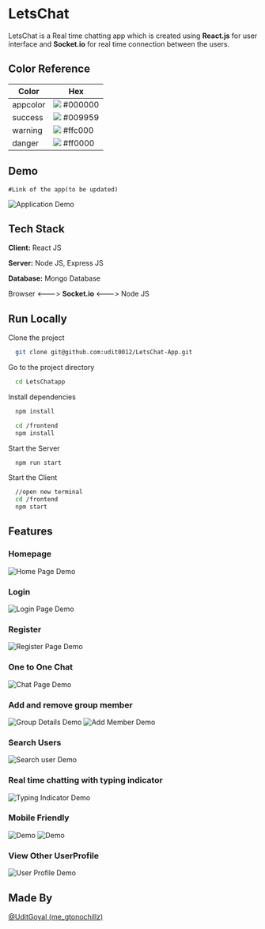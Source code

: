 
# LetsChat

LetsChat is a Real time chatting app which is created using **React.js** for user interface and **Socket.io** for real time connection between the users.

## Color Reference

| Color             | Hex                                                                |
| ----------------- | ------------------------------------------------------------------ |
| appcolor | ![](https://via.placeholder.com/10/000000?text=+) #000000 |
| success | ![](https://via.placeholder.com/10/009959?text=+) #009959 |
| warning | ![](https://via.placeholder.com/10/ffc000?text=+) #ffc000 |
| danger | ![](https://via.placeholder.com/10/ff0000?text=+) #ff0000 |

## Demo

    #Link of the app(to be updated)

![Application Demo](https://github.com/udit0012/LetsChat-App/blob/main/Screenshots/ChatPage.png)
## Tech Stack

**Client:** React JS

**Server:** Node JS, Express JS

**Database:** Mongo Database

Browser <---> **Socket.io** <---> Node JS




## Run Locally

Clone the project

```bash
  git clone git@github.com:udit0012/LetsChat-App.git
```

Go to the project directory

```bash
  cd LetsChatapp
```

Install dependencies

```bash
  npm install
```
```bash
  cd /frontend 
  npm install
```

Start the Server

```bash
  npm run start
```
Start the Client

```bash
  //open new terminal
  cd /frontend
  npm start
```



## Features

### Homepage
![Home Page Demo](https://github.com/udit0012/LetsChat-App/blob/main/Screenshots/HomePage.png)

### Login
![Login Page Demo](https://github.com/udit0012/LetsChat-App/blob/main/Screenshots/Login.png)
### Register
![Register Page Demo](https://github.com/udit0012/LetsChat-App/blob/main/Screenshots/Register.png)

### One to One Chat
![Chat Page Demo](https://github.com/udit0012/LetsChat-App/blob/main/Screenshots/ChatPage.png)
### Add and remove group member
![Group Details Demo](https://github.com/udit0012/LetsChat-App/blob/main/Screenshots/GroupDetails.png)
![Add Member Demo](https://github.com/udit0012/LetsChat-App/blob/main/Screenshots/AddGroupMember.png)
### Search Users
![Search user Demo](https://github.com/udit0012/LetsChat-App/blob/main/Screenshots/SearchSideDrawer.png)
### Real time chatting with typing indicator
![Typing Indicator Demo](https://github.com/udit0012/LetsChat-App/blob/main/Screenshots/TypingIndicator.png)
### Mobile Friendly
![Demo](https://github.com/udit0012/LetsChat-App/blob/main/Screenshots/MChat.png)
![Demo](https://github.com/udit0012/LetsChat-App/blob/main/Screenshots/MChatBox.png)
### View Other UserProfile
![User Profile Demo](https://github.com/udit0012/LetsChat-App/blob/main/Screenshots/UserProfile.png)



## Made By

[@UditGoyal (me_gtonochillz)](https://github.com/udit0012)

